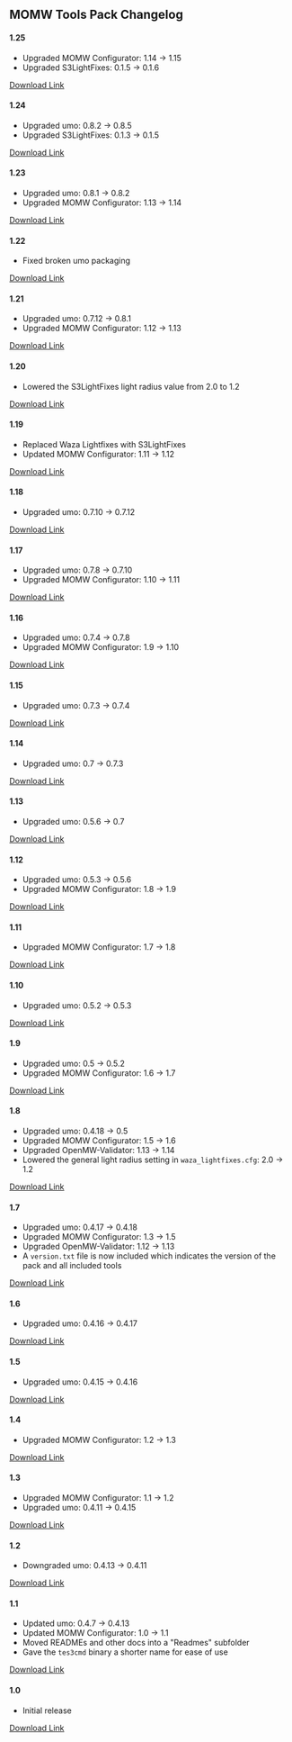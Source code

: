 ## MOMW Tools Pack Changelog

#### 1.25

* Upgraded MOMW Configurator: 1.14 -> 1.15
* Upgraded S3LightFixes: 0.1.5 -> 0.1.6

[Download Link](https://gitlab.com/modding-openmw/momw-tools-pack/-/packages/33872916)

#### 1.24

* Upgraded umo: 0.8.2 -> 0.8.5
* Upgraded S3LightFixes: 0.1.3 -> 0.1.5

[Download Link](https://gitlab.com/modding-openmw/momw-tools-pack/-/packages/33870150)

#### 1.23

* Upgraded umo: 0.8.1 -> 0.8.2
* Upgraded MOMW Configurator: 1.13 -> 1.14

[Download Link](https://gitlab.com/modding-openmw/momw-tools-pack/-/packages/33816581)

#### 1.22

* Fixed broken umo packaging

[Download Link](https://gitlab.com/modding-openmw/momw-tools-pack/-/packages/33810937)

#### 1.21

* Upgraded umo: 0.7.12 -> 0.8.1
* Upgraded MOMW Configurator: 1.12 -> 1.13

[Download Link](https://gitlab.com/modding-openmw/momw-tools-pack/-/packages/33803694)

#### 1.20

* Lowered the S3LightFixes light radius value from 2.0 to 1.2

[Download Link](https://gitlab.com/modding-openmw/momw-tools-pack/-/packages/33451498)

#### 1.19

* Replaced Waza Lightfixes with S3LightFixes
* Updated MOMW Configurator: 1.11 -> 1.12

[Download Link](https://gitlab.com/modding-openmw/momw-tools-pack/-/packages/33451471)

#### 1.18

* Upgraded umo: 0.7.10 -> 0.7.12

[Download Link](https://gitlab.com/modding-openmw/momw-tools-pack/-/packages/33444476)

#### 1.17

* Upgraded umo: 0.7.8 -> 0.7.10
* Upgraded MOMW Configurator: 1.10 -> 1.11

[Download Link](https://gitlab.com/modding-openmw/momw-tools-pack/-/packages/32928629)

#### 1.16

* Upgraded umo: 0.7.4 -> 0.7.8
* Upgraded MOMW Configurator: 1.9 -> 1.10

[Download Link](https://gitlab.com/modding-openmw/momw-tools-pack/-/packages/32861236)

#### 1.15

* Upgraded umo: 0.7.3 -> 0.7.4

[Download Link](https://gitlab.com/modding-openmw/momw-tools-pack/-/packages/32611824)

#### 1.14

* Upgraded umo: 0.7 -> 0.7.3

[Download Link](https://gitlab.com/modding-openmw/momw-tools-pack/-/packages/32609772)

#### 1.13

* Upgraded umo: 0.5.6 -> 0.7

[Download Link](https://gitlab.com/modding-openmw/momw-tools-pack/-/packages/32604423)

#### 1.12

* Upgraded umo: 0.5.3 -> 0.5.6
* Upgraded MOMW Configurator: 1.8 -> 1.9

[Download Link](https://gitlab.com/modding-openmw/momw-configurator/-/packages/32405196)

#### 1.11

* Upgraded MOMW Configurator: 1.7 -> 1.8

[Download Link](https://gitlab.com/modding-openmw/momw-configurator/-/packages/32349424)

#### 1.10

* Upgraded umo: 0.5.2 -> 0.5.3

[Download Link](https://gitlab.com/modding-openmw/momw-configurator/-/packages/32348622)

#### 1.9

* Upgraded umo: 0.5 -> 0.5.2
* Upgraded MOMW Configurator: 1.6 -> 1.7

[Download Link](https://gitlab.com/modding-openmw/momw-configurator/-/packages/32311099)

#### 1.8

* Upgraded umo: 0.4.18 -> 0.5
* Upgraded MOMW Configurator: 1.5 -> 1.6
* Upgraded OpenMW-Validator: 1.13 -> 1.14
* Lowered the general light radius setting in `waza_lightfixes.cfg`: 2.0 -> 1.2

[Download Link](https://gitlab.com/modding-openmw/momw-configurator/-/packages/32264470)

#### 1.7

* Upgraded umo: 0.4.17 -> 0.4.18
* Upgraded MOMW Configurator: 1.3 -> 1.5
* Upgraded OpenMW-Validator: 1.12 -> 1.13
* A `version.txt` file is now included which indicates the version of the pack and all included tools

[Download Link](https://gitlab.com/modding-openmw/momw-configurator/-/packages/32172655)

#### 1.6

* Upgraded umo: 0.4.16 -> 0.4.17

[Download Link](https://gitlab.com/modding-openmw/momw-configurator/-/packages/32133122)

#### 1.5

* Upgraded umo: 0.4.15 -> 0.4.16

[Download Link](https://gitlab.com/modding-openmw/momw-configurator/-/packages/32127014)

#### 1.4

* Upgraded MOMW Configurator: 1.2 -> 1.3

[Download Link](https://gitlab.com/modding-openmw/momw-configurator/-/packages/32121760)

#### 1.3

* Upgraded MOMW Configurator: 1.1 -> 1.2
* Upgraded umo: 0.4.11 -> 0.4.15

[Download Link](https://gitlab.com/modding-openmw/momw-configurator/-/packages/32076364)

#### 1.2

* Downgraded umo: 0.4.13 -> 0.4.11

[Download Link](https://gitlab.com/modding-openmw/momw-configurator/-/packages/32006816)

#### 1.1

* Updated umo: 0.4.7 -> 0.4.13
* Updated MOMW Configurator: 1.0 -> 1.1
* Moved READMEs and other docs into a "Readmes" subfolder
* Gave the `tes3cmd` binary a shorter name for ease of use

[Download Link](https://gitlab.com/modding-openmw/momw-configurator/-/packages/32002616)

#### 1.0

* Initial release

[Download Link](https://gitlab.com/modding-openmw/momw-configurator/-/packages/31938052)

